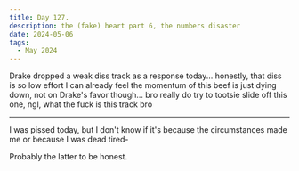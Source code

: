 ```yaml
---
title: Day 127.
description: the (fake) heart part 6, the numbers disaster
date: 2024-05-06
tags: 
  - May 2024
---
```


Drake dropped a weak diss track as a response today... honestly, that diss is so low effort I can already feel the momentum of this beef is just dying down, not on Drake's favor though... bro really do try to tootsie slide off this one, ngl, what the fuck is this track bro

-----

I was pissed today, but I don't know if it's because the circumstances made me or because I was dead tired-

Probably the latter to be honest.